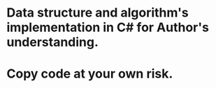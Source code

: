 # Data structure and algorithm's implementation in C# for Author's understanding.
# Copy code at your own risk.
